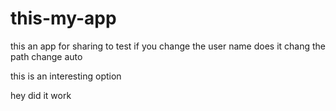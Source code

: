 # this-my-app
this an app for sharing to test if you change the user name does it chang the path change auto

this is an interesting option

hey did it work
